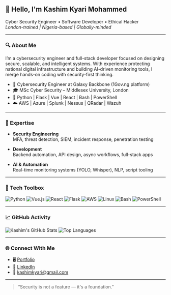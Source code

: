 ## 👋 Hello, I'm Kashim Kyari Mohammed

Cyber Security Engineer • Software Developer • Ethical Hacker  
_London-trained | Nigeria-based | Globally-minded_

---

### 🔍 About Me

I’m a cybersecurity engineer and full-stack developer focused on designing secure, scalable, and intelligent systems. With experience protecting national digital infrastructure and building AI-driven monitoring tools, I merge hands-on coding with security-first thinking.

- 💼 Cybersecurity Engineer at Galaxy Backbone (1Gov.ng platform)
- 🎓 MSc Cyber Security – Middlesex University, London
- 🧠 Python | Flask | Vue | React | Bash | PowerShell
- ☁️ AWS | Azure | Splunk | Nessus | QRadar | Wazuh

---

### 🔐 Expertise

- **Security Engineering**  
  MFA, threat detection, SIEM, incident response, penetration testing

- **Development**  
  Backend automation, API design, async workflows, full-stack apps

- **AI & Automation**  
  Real-time monitoring systems (YOLO, Whisper), NLP, script tooling

---

### 🧰 Tech Toolbox

![Python](https://img.shields.io/badge/-Python-111?style=flat-square&logo=python)
![Vue.js](https://img.shields.io/badge/-Vue.js-111?style=flat-square&logo=vue.js)
![React](https://img.shields.io/badge/-React-111?style=flat-square&logo=react)
![Flask](https://img.shields.io/badge/-Flask-111?style=flat-square&logo=flask)
![AWS](https://img.shields.io/badge/-AWS-111?style=flat-square&logo=amazonaws)
![Linux](https://img.shields.io/badge/-Linux-111?style=flat-square&logo=linux)
![Bash](https://img.shields.io/badge/-Bash-111?style=flat-square&logo=gnubash)
![PowerShell](https://img.shields.io/badge/-PowerShell-111?style=flat-square&logo=powershell)

---

### 📈 GitHub Activity

![Kashim's GitHub Stats](https://github-readme-stats.vercel.app/api?username=kashimkyari&show_icons=true&theme=tokyonight&hide=stars&count_private=true)
![Top Languages](https://github-readme-stats.vercel.app/api/top-langs/?username=kashimkyari&layout=compact&theme=tokyonight)

---

### 🌐 Connect With Me

- 🖥️ [Portfolio](https://portfolio-phi-kohl-26.vercel.app)
- 💼 [LinkedIn](https://www.linkedin.com/in/0xkashim)
- 📧 [kashimkyari@gmail.com](mailto:kashimkyari@gmail.com)

---

> “Security is not a feature — it's a foundation.”

